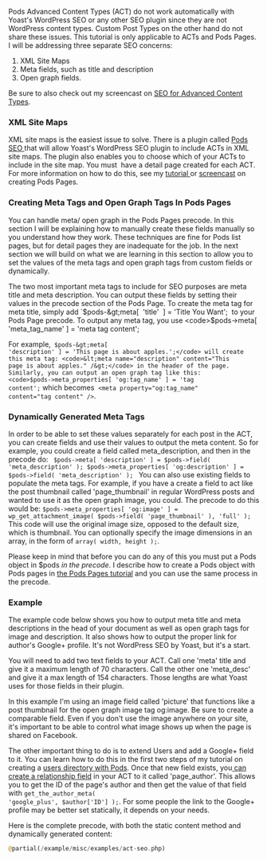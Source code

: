 <script>
{
    "title": "SEO For Pods Advanced Content Types",
    "excerpt": "Pods Advanced Content Types (ACT) do not work automatically with Yoast's WordPress SEO or any other SEO plugin since they are not WordPress content types. Custom Post Types on the other hand do not share these issues. In this tutorial you will learn search engine optimization for Pods Advanced Content Types, including how to add your ACT to an XML Site Map and generateMeta tags--such as title and description--and Open Graph tags using Pods Pages precode.",
    "author": "Josh Pollock",
    "termSlugs": {
        "tutorial_type": [
            "advanced","using-pods-pages"
        ]
    },
    "customFields: [
        {"key":"_yoast_wpseo_title", "value": "Partial Page Caching and Smart Template Parts - Pods Framework"},
        {"key":"_yoast_wpseo_metadesc", "value": "Search Engine Optimization (SEO) for Pods Advanced Content Types. Covering: XML Site Maps, Meta tags--such as title and description--and Open Graph tags."}
        ]
}
</script>

Pods Advanced Content Types (ACT) do not work automatically with Yoast's WordPress SEO or any other SEO plugin since they are not WordPress content types. Custom Post Types on the other hand do not share these issues. This tutorial is only applicable to ACTs and Pods Pages. I will be addressing three separate SEO concerns:
<ol>
	<li>XML Site Maps</li>
	<li>Meta fields, such as title and description</li>
	<li>Open graph fields.</li>
</ol>
Be sure to also check out my screencast on <a href="http://pods.io/?p=179974" target="_blank">SEO for Advanced Content Types</a>.
<h3>XML Site Maps</h3>
XML site maps is the easiest issue to solve. There is a plugin called <a href="http://wordpress.org/plugins/pods-seo/">Pods SEO </a>that will allow Yoast's WordPress SEO plugin to include ACTs in XML site maps. The plugin also enables you to choose which of your ACTs to include in the site map. You must  have a detail page created for each ACT. For more information on how to do this, see my <a title="Using Pods Pages With Advanced Content Types" href="http://pods.io/?p=179774" target="_blank">tutorial </a>or <a href="http://pods.io/?p=179973">screencast</a> on creating Pods Pages.
<h3>Creating Meta Tags and Open Graph Tags In Pods Pages</h3>
You can handle meta/ open graph in the Pods Pages precode. In this section I will be explaining how to manually create these fields manually so you understand how they work. These techniques are fine for Pods list pages, but for detail pages they are inadequate for the job. In the next section we will build on what we are learning in this section to allow you to set the values of the meta tags and open graph tags from custom fields or dynamically.

The two most important meta tags to include for SEO purposes are meta title and meta description. You can output these fields by setting their values in the precode section of the Pods Page. To create the meta tag for meta title, simply add `$pods-&gt;meta[  'title'  ] = 'Title You Want';  to your Pods Page precode. To output any meta tag, you use <code>$pods-&gt;meta[ 'meta_tag_name' ] = 'meta tag content';</code>

For example,<code> $pods-&gt;meta[ 'description' ] = 'This page is about apples.';</code> will create this meta tag: <code>&lt;meta name="description" content="This page is about apples." /&gt;</code> in the header of the page. Similarly, you can output an open graph tag like this: <code>$pods-&gt;meta_properties[ 'og:tag_name' ] = 'tag content';</code> which becomes  <code>&lt;meta property="og:tag_name" content="tag content" /&gt;</code>.
<h3>Dynamically Generated Meta Tags</h3>
In order to be able to set these values separately for each post in the ACT, you can create fields and use their values to output the meta content. So for example, you could create a field called meta_description, and then in the precode do: <code> $pods-&gt;meta[ 'description' ] = $pods-&gt;field( 'meta_description' ); $pods-&gt;meta_properties[ 'og:description' ] = $pods-&gt;field( 'meta_description' ); </code> You can also use existing fields to populate the meta tags. For example, if you have a create a field to act like the post thumbnail called 'page_thumbnail' in regular WordPress posts and wanted to use it as the open graph image, you could. The precode to do this would be: <code>$pods-&gt;meta_properties[ 'og:image' ] = wp_get_attachment_image( $pods-&gt;field( 'page_thumbnail' ), 'full' );</code> This code will use the original image size, opposed to the default size, which is thumbnail. You can optionally specify the image dimensions in an array, in the form of <code>array( width, height );</code>.

Please keep in mind that before you can do any of this you must put a Pods object in $pods <em>in the precode</em>. I describe how to create a Pods object with Pods pages in <a title="Using Pods Pages With Advanced Content Types" href="http://pods.io/?p=179774" target="_blank">the Pods Pages tutorial</a> and you can use the same process in the precode.
<h3>Example</h3>
The example code below shows you how to output meta title and meta descriptions in the head of your document as well as open graph tags for image and description. It also shows how to output the proper link for author's Google+ profile. It's not WordPress SEO by Yoast, but it's a start.

You will need to add two text fields to your ACT. Call one 'meta' title and give it a maximum length of 70 characters. Call the other one 'meta_desc' and give it a max length of 154 characters. Those lengths are what Yoast uses for those fields in their plugin.

In this example I'm using an image field called 'picture' that functions like a post thumbnail for the open graph image tag og:image. Be sure to create a comparable field. Even if you don't use the image anywhere on your site, it's important to be able to control what image shows up when the page is shared on Facebook.

The other important thing to do is to extend Users and add a Google+ field to it. You can learn how to do this in the first two steps of my tutorial on creating a <a title="Creating A Users Directory With Pods" href="http://pods.io/tutorials/using-pods-create-user-directory/" target="_blank">users directory with Pods</a>. Once that new field exists, you<a href="http://pods.io/docs/learn/field-types/relationship/" target="_blank"> can create a relationship field</a> in your ACT to it called 'page_author'. This allows you to get the ID of the page's author and then get the value of that field with <code>get_the_author_meta( 'google_plus', $author['ID'] );</code>. For some people the link to the Google+ profile may be better set statically, it depends on your needs.

Here is the complete precode, with both the static content method and dynamically generated content:

```php
@partial(/example/misc/examples/act-seo.php)
```
